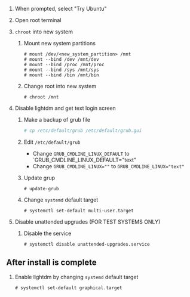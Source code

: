 
1. When prompted, select "Try Ubuntu"
1. Open root terminal
1. `chroot` into new system
    1. Mount new system partitions

        ```
        # mount /dev/<new_system_partition> /mnt
        # mount --bind /dev /mnt/dev
        # mount --bind /proc /mnt/proc
        # mount --bind /sys /mnt/sys
        # mount --bind /bin /mnt/bin
        ```

    1. Change root into new system

        ```
        # chroot /mnt
        ```

1. Disable lightdm and get text login screen
    1. Make a backup of grub file

        ```sh
        # cp /etc/default/grub /etc/default/grub.gui
        ```

    1. Edit `/etc/default/grub`
        - Change `GRUB_CMDLINE_LINUX_DEFAULT` to `GRUB_CMDLINE_LINUX_DEFAULT="text"
        - Change `GRUB_CMDLINE_LINUX=""` to `GRUB_CMDLINE_LINUX="text"`

    1. Update grup

        ```
        # update-grub
        ```

    1. Change `systemd` default target

        ```
        # systemctl set-default multi-user.target
        ```

1. Disable unattended upgrades (FOR TEST SYSTEMS ONLY)
    1. Disable the service

        ```
        # systemctl disable unattended-upgrades.service
        ```

## After install is complete

1. Enable lightdm by changing `systemd` default target

    ```
    # systemctl set-default graphical.target
    ```



